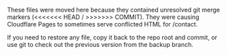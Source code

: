 These files were moved here because they contained unresolved git merge markers (<<<<<<< HEAD / >>>>>>> COMMIT).
They were causing Cloudflare Pages to sometimes serve conflicted HTML for /contact.

If you need to restore any file, copy it back to the repo root and commit, or use git to check out the previous version from the backup branch.
